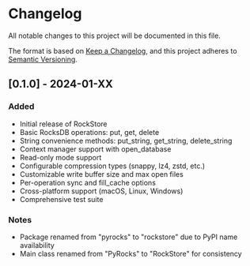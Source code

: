 # Changelog

All notable changes to this project will be documented in this file.

The format is based on [Keep a Changelog](https://keepachangelog.com/en/1.0.0/),
and this project adheres to [Semantic Versioning](https://semver.org/spec/v2.0.0.html).

## [0.1.0] - 2024-01-XX

### Added
- Initial release of RockStore
- Basic RocksDB operations: put, get, delete
- String convenience methods: put_string, get_string, delete_string
- Context manager support with open_database
- Read-only mode support
- Configurable compression types (snappy, lz4, zstd, etc.)
- Customizable write buffer size and max open files
- Per-operation sync and fill_cache options
- Cross-platform support (macOS, Linux, Windows)
- Comprehensive test suite

### Notes
- Package renamed from "pyrocks" to "rockstore" due to PyPI name availability
- Main class renamed from "PyRocks" to "RockStore" for consistency 